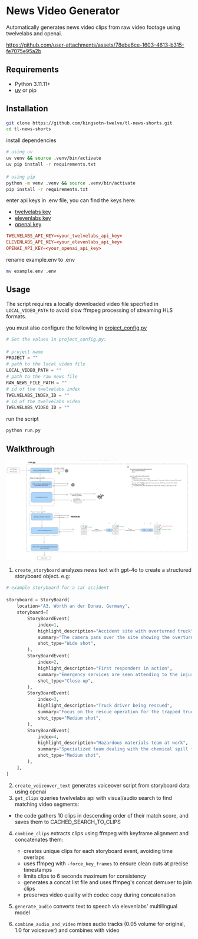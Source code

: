 # News Video Generator

Automatically generates news video clips from raw video footage using twelvelabs and openai.

https://github.com/user-attachments/assets/78ebe6ce-1603-4613-b315-fe7075e95a2b

## Requirements

- Python 3.11.11+
- [uv](https://astral.sh/uv) or pip

## Installation

```bash
git clone https://github.com/kingsotn-twelve/tl-news-shorts.git
cd tl-news-shorts
```

install dependencies

```bash
# using uv
uv venv && source .venv/bin/activate
uv pip install -r requirements.txt

# using pip
python -m venv .venv && source .venv/bin/activate
pip install -r requirements.txt
```

enter api keys in .env file, you can find the keys here:

- [twelvelabs key](https://playground.twelvelabs.io/dashboard/api-key)
- [elevenlabs key](https://elevenlabs.io/app/settings/api-keys)
- [openai key](https://platform.openai.com/api-keys)

```toml
TWELVELABS_API_KEY=<your_twelvelabs_api_key>
ELEVENLABS_API_KEY=<your_elevenlabs_api_key>
OPENAI_API_KEY=<your_openai_api_key>
```

rename example.env to .env

```bash
mv example.env .env
```

## Usage

The script requires a locally downloaded video file specified in `LOCAL_VIDEO_PATH` to avoid slow ffmpeg processing of streaming HLS formats.

you must also configure the following in [project_config.py](project_config.py)

```python
# Set the values in project_config.py:

# project name
PROJECT = ""
# path to the local video file
LOCAL_VIDEO_PATH = ""
# path to the raw news file
RAW_NEWS_FILE_PATH = ""
# id of the twelvelabs index
TWELVELABS_INDEX_ID = ""
# id of the twelvelabs video
TWELVELABS_VIDEO_ID = ""

```

run the script

```bash
python run.py
```

## Walkthrough

![](diagram.png)

1. `create_storyboard` analyzes news text with gpt-4o to create a structured storyboard object. e.g:

```python
# example storyboard for a car accident

storyboard = StoryBoard(
    location="A3, Wörth an der Donau, Germany",
    storyboard=[
        StoryBoardEvent(
            index=1,
            highlight_description="Accident site with overturned truck",
            summary="The camera pans over the site showing the overturned truck and emergency services.",
            shot_type="Wide shot",
        ),
        StoryBoardEvent(
            index=2,
            highlight_description="First responders in action",
            summary="Emergency services are seen attending to the injured truck driver and clearing the scene.",
            shot_type="Close-up",
        ),
        StoryBoardEvent(
            index=3,
            highlight_description="Truck driver being rescued",
            summary="Focus on the rescue operation for the trapped truck driver by first responders.",
            shot_type="Medium shot",
        ),
        StoryBoardEvent(
            index=4,
            highlight_description="Hazardous materials team at work",
            summary="Specialized team dealing with the chemical spill from the overturned truck.",
            shot_type="Medium shot",
        ),
    ],
)
```

2. `create_voiceover_text` generates voiceover script from storyboard data using openai
3. `get_clips` queries twelvelabs api with visual/audio search to find matching video segments:

- the code gathers 10 clips in descending order of their match score, and saves them to CACHED_SEARCH_TO_CLIPS

4. `combine_clips` extracts clips using ffmpeg with keyframe alignment and concatenates them:

   - creates unique clips for each storyboard event, avoiding time overlaps
   - uses ffmpeg with `-force_key_frames` to ensure clean cuts at precise timestamps
   - limits clips to 6 seconds maximum for consistency
   - generates a concat list file and uses ffmpeg's concat demuxer to join clips
   - preserves video quality with codec copy during concatenation

5. `generate_audio` converts text to speech via elevenlabs' multilingual model
6. `combine_audio_and_video` mixes audio tracks (0.05 volume for original, 1.0 for voiceover) and combines with video
